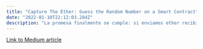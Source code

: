 ```yaml
---
title: "Capture The Ether: Guess the Random Number on a Smart Contract"
date: "2022-01-10T22:12:03.284Z"
description: "La promesa finalmente se cumple: si enviamos ether recibiremos más ether (si la respuesta es correcta)"
---
```


[Link to Medium article](https://betterprogramming.pub/capture-the-ether-guess-the-random-number-2ebb8c9c0347)
<!-- 
Capture Ether: Guess the Random Number on a Smart Contract
Send ether to earn more ether (if the answer is right)

Photo by olieman.eth on Unsplash
Creating a random number on-chain is a complex task. In fact, there are some workarounds to do it but in general, it’s highly recommended to do it off-chain, as almost every input that may be used for entropy is public and/or can be manipulated to some degree.

Fortunately for us, this challenge asks us to guess a ‘random’ number that is created on-chain. How is that?


Guess the random number Challenge Smart Contract code
The first line of the contract is a uint8 variable, answer. Remember that uint8 variables contain up to 256 possible integers: 0 to 255.

This variable is assigned in the constructor to the keccak256 hash of two inputs: the blockhash of the previous block of the one in which our deploying transaction was included (block.blockhash(block.number - 1), of type bytes32) and the timestamp of when our block was mined (now, of type uint256).

Keep in mind that this contract uses compilator version ^0.4.21 and since then some syntax has changed: block.blockhash() is now blockhash() and now is block.timestamp. We’ll see this further on.

As we see in that line, the keccak256 function (a bytes32 fixed-size byte array) is then explicitly converted to uint8 and assigned to our variable.

So, this seems pretty random, right? How are we supposed to guess a number between 0 and 255 that comes from applying a hashing function to a hash of some block and timestamp of who knows when?!

Well, pretty easily, actually. Remember that everything that’s on the blockchain is public. So, let’s go ahead and look for the information we need.

Our objective is under function guess, we must call it and send a uint8 plus 1 ether (we’ve already sent one on deployment), then if our uint8 is equal to the answer variable, the contract will send us 2 ethers, draining the balance, therefore the isComplete() function will return true.

There are multiple ways to interact with a contract, but I’ve decided to do so via another contract. This is not the easiest way and in this case, not even necessary, but definitely the one we can take more advantage of.

This is the code I’ve written to solve the challenge:

// SPDX-License-Identifier: No License
pragma solidity ^0.8.0;
interface IGuessTheRandomNumberChallenge {
  function guess(uint8) external payable;
}
contract GuessTheRandomNumberSolver {
  IGuessTheRandomNumberChallenge public _interface;
  bytes32 public previousBlockHash = 0x66bcdb5e320c9e0c04a9fdeaa15de33a4c8a040db342f4f955fa54f170dba9ce;
  uint public previousTimestamp = 1641520092;
  constructor(address _interfaceAddress) {
    require(_interfaceAddress != address(0), "Address can not be Zero");
    _interface = IGuessTheRandomNumberChallenge(_interfaceAddress);
  }
  function solve() public payable {
    uint8 answer = uint8(uint256(keccak256(abi.encodePacked(previousBlockHash, previousTimestamp))));
    _interface.guess{value: 1 ether}(answer);
  }
  function getBalance() public view returns(uint){
    return address(this).balance;
  }
  function withdraw() public {
    payable(msg.sender).transfer(address(this).balance);
  }
  receive() external payable {}
}
The first thing you see after the compilator version is an interface. We can use these to interact with other contracts through our code. It basically is a simpler contract with some rules:

They cannot inherit from other contracts, but they can inherit from other interfaces.
All declared functions must be external.
They cannot declare a constructor.
They cannot declare state variables.
They cannot declare modifiers.
As we only need to call the ‘guess’ function, that’s the only one we’ve declared in our interface.

Then, in our GuessTheRandomNumberSolver contract we’ll declare a _interface variable and assign the challenge’s address (the one you got when deploying it in CTE) through our constructor.

That’s all we need for now to call the function in our deployed challenge, so let’s go ahead and gather the info to recreate the random number that was deployed with it.

It’s all available in etherscan, we just need to look for our challenge’s address.

Blockhash(block.number - 1): to get this, go to the Internal Txns tab and click on the block number on the same line that says Contract Creation. In my case, the block was #11766860:


Now, we can see a lot of information regarding that block, but we need to access the previous one, so go ahead and look for it. In my case, it’s #11766859.

Down below we can see the hash. That’s the first piece of information we need.

Block.timestamp: go back to our block and you’ll see the Timestamp on the second line. But wait, this is in a human-readable format and we need it in Unix Timestamp format. What is that? It’s basically the number of seconds that have elapsed since January 1st, 1970. And it’s a standard way of measuring time. At the time of writing, it’s a 10 digit number.

To convert this human-readable timestamp to Unix time I use a very convenient site called epochconverter. With this number, we finally have our last puzzle piece and we can make the call to solve the challenge.

Going back to the GuessTheRandomNumberSolver contract, let’s create a solve function that we’ll call in order to contact our challenge contract.

For readability purposes, I’ve also created two new variables:

bytes32 public previousBlockHash
uint public previousTimestamp.
Create them but assign your challenge’s values to them.

Then, in our solve function we’ll create the uint8 answer variable and assign it the value:

uint8(uint256(keccak256(abi.encodePacked(previousBlockHash, previousTimestamp))))
The change in syntax and formatting is because we are using compilator version ^0.8.0 and the challenge uses version ^0.4.21.

Now that we have the answer assigned to our variable, we just need to call the challenge via the interface. That’s what the next line does:

_interface.guess{value: 1 ether}(answer)
I assume that you are using remix, so go ahead, connect your metamask wallet via the Injected Web3 environment, and deploy your contract specifying your challenge’s address to assign to your interface.

Now, with 1 ether in the value input go ahead and call the guess function.

I’ve added a couple more functions:

getBalance()
withdraw()
receive()
This is because the challenge’s msg.sender will be our GuessTheRandomNumberSolver contract, not our EOA — so we need to receive the 2 ethers and be able to send them to our EOA.


In the next article, we’ll resolve the “Guess the new number” challenge. -->